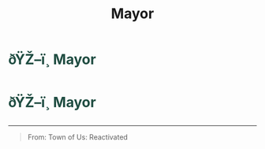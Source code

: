 ﻿---
lang: en-US
title: Mayor
prev: Marshall
next: Monarch
---
# <font color="#204d42">ðŸŽ–ï¸ <b>Mayor</b></font> <Badge text="Power" type="tip" vertical="middle"/>
# <font color="#204d42">ðŸŽ–ï¸ <b>Mayor</b></font> <Badge text="Power" type="tip" vertical="middle"/>
---

> From: Town of Us: Reactivated

